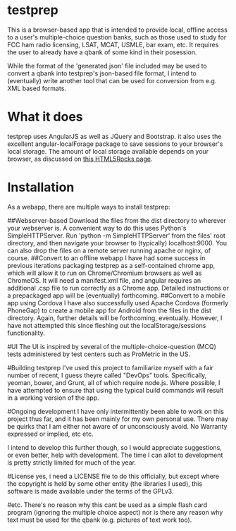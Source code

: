 # testprep

This is a browser-based app that is intended to provide local, offline access to a user's multiple-choice question banks, such as those used to study for FCC ham radio licensing, LSAT, MCAT, USMLE, bar exam, etc. It requires the user to already have a qbank of some kind in their posession.

While the format of the 'generated.json' file included may be used to convert a qbank into testprep's json-based file format, I intend to (eventually) write another tool that can be used for conversion from e.g. XML based formats.

# What it does
testprep uses AngularJS as well as JQuery and Bootstrap. it also uses the excellent angular-localForage package to save sessions to your browser's local storage. The amount of local storage available depends on your browser, as discussed on [this HTML5Rocks page](http://www.html5rocks.com/en/features/storage).

# Installation

As a webapp, there are multiple ways to install testprep:

##Webserver-based
Download the files from the dist directory to wherever your webserver is. A convenient way to do this uses Python's SimpleHTTPServer. Run 'python -m SimpleHTTPServer' from the files' root directory, and then navigate your browser to (typically) localhost:9000. You can also drop the files on a remote server running apache or nginx, of course.
##Convert to an offline webapp
I have had some success in previous iterations packaging testprep as a self-contained chrome app, which will allow it to run on Chrome/Chromium browsers as well as ChromeOS. It will need a manifest.xml file, and angular requires an additional .csp file to run correctly as a Chrome app. Detailed instructions or a prepackaged app will be (eventually) forthcoming.
##Convert to a mobile app using Cordova
I have also successfully used Apache Cordova (formerly PhoneGap) to create a mobile app for Android from the files in the dist directory. Again, further details will be forthcoming, eventually. However, I have not attempted this since fleshing out the localStorage/sessions functionality.

#UI
The UI is inspired by several of the multiple-choice-question (MCQ) tests administered by test centers such as ProMetric in the US.

#Building testprep
I've used this project to familiarize myself with a fair number of recent, I guess theyre called "DevOps" tools. Specifically, yeoman, bower, and Grunt, all of which require node.js. Where possible, I have attempted to ensure that using the typical build commands will result in a working version of the app.

#Ongoing development
I have only intermittently been able to work on this project thus far, and it has been mainly for my own personal use. There may be quirks that I am either not aware of or unconsciously avoid. No Warranty expressed or implied, etc etc.

I intend to develop this further though, so I would appreciate suggestions, or even better, help with development. The time I can allot to development is pretty strictly limited for much of the year. 

#License
yes, i need a LICENSE file to do this officially, but except where the copyright is held by some other entity (the libraries I used), this software is made available under the terms of the GPLv3.

#etc.
There's no reason why this cant be used as a simple flash card program (ignoring the multiple choice aspect) nor is there any reason why text must be used for the qbank (e.g. pictures of text work too).
